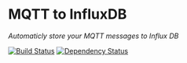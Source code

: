 # MQTT to InfluxDB

*Automaticly store your MQTT messages to Influx DB*

[![Build Status](https://travis-ci.org/bastlirna/mqtt-2-influxdb.svg?branch=master)](https://travis-ci.org/bastlirna/mqtt-2-influxdb) [![Dependency Status](https://david-dm.org/bastlirna/mqtt-2-influxdb.png)](https://david-dm.org/bastlirna/mqtt-2-influxdb)

